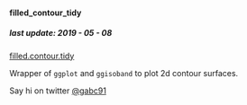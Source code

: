 #### filled_contour_tidy
##### last update: 2019 - 05 - 08
[filled.contour.tidy](https://gcarrascoe.github.io/filled_contour_tidy/filled_contour_tidy.html)

Wrapper of `ggplot` and `ggisoband` to plot 2d contour surfaces.


Say hi on twitter [@gabc91](https://twitter.com/Gabc91)
